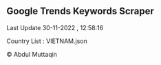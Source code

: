 

## Google Trends Keywords Scraper 
 
Last Update 30-11-2022 , 12:58:16

Country List :
VIETNAM.json



© Abdul Muttaqin 
